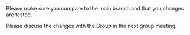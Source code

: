 Please make sure you compare to the main branch and that you changes are tested.

Please discuss the changes with the Group in the next group meeting.
